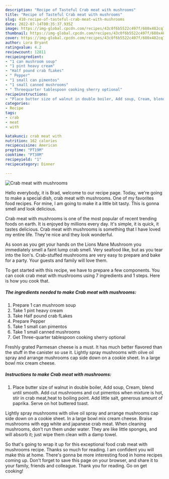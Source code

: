 ```yaml
---
description: "Recipe of Tasteful Crab meat with mushrooms"
title: "Recipe of Tasteful Crab meat with mushrooms"
slug: 410-recipe-of-tasteful-crab-meat-with-mushrooms
date: 2022-07-14T00:35:37.935Z
image: https://img-global.cpcdn.com/recipes/43c0f6b5522c497f/680x482cq70/crab-meat-with-mushrooms-recipe-main-photo.jpg
thumbnail: https://img-global.cpcdn.com/recipes/43c0f6b5522c497f/680x482cq70/crab-meat-with-mushrooms-recipe-main-photo.jpg
cover: https://img-global.cpcdn.com/recipes/43c0f6b5522c497f/680x482cq70/crab-meat-with-mushrooms-recipe-main-photo.jpg
author: Lora Bryant
ratingvalue: 4.2
reviewcount: 12811
recipeingredient:
- "1 can mushroom soup"
- "1 pint heavy cream"
- "Half pound crab fLakes"
- " Pepper"
- "1 small can pimentos"
- "1 small canned mushrooms"
- " Threequarter tablespoon cooking sherry optional"
recipeinstructions:
- "Place butter size of walnut in double boiler, Add soup, Cream, blend until smooth. Add cut mushrooms and cut pimentos when mixture is hot, stir in crab meat,heat to boiling point. Add little salt, generous amount of paprika. Serve on hot buttered toast."
categories:
- Recipe
tags:
- crab
- meat
- with

katakunci: crab meat with 
nutrition: 162 calories
recipecuisine: American
preptime: "PT19M"
cooktime: "PT30M"
recipeyield: "1"
recipecategory: Dinner

---
```



![Crab meat with mushrooms](https://img-global.cpcdn.com/recipes/43c0f6b5522c497f/680x482cq70/crab-meat-with-mushrooms-recipe-main-photo.jpg)

Hello everybody, it is Brad, welcome to our recipe page. Today, we're going to make a special dish, crab meat with mushrooms. One of my favorites food recipes. For mine, I am going to make it a little bit tasty. This is gonna smell and look delicious.

Crab meat with mushrooms is one of the most popular of recent trending foods on earth. It is enjoyed by millions every day. It's simple, it is quick, it tastes delicious. Crab meat with mushrooms is something that I have loved my entire life. They're nice and they look wonderful.

As soon as you get your hands on the Lions Mane Mushroom you immediately smell a faint lump crab smell. Very seafood like, but as you tear into the lion&#39;s. Crab-stuffed mushrooms are very easy to prepare and bake for a party. Your guests and family will love them.


To get started with this recipe, we have to prepare a few components. You can cook crab meat with mushrooms using 7 ingredients and 1 steps. Here is how you cook that.

<!--inarticleads1-->

##### The ingredients needed to make Crab meat with mushrooms:

1. Prepare 1 can mushroom soup
1. Take 1 pint heavy cream
1. Take Half pound crab fLakes
1. Prepare  Pepper
1. Take 1 small can pimentos
1. Take 1 small canned mushrooms
1. Get  Three-quarter tablespoon cooking sherry optional


Freshly grated Parmesan cheese is a must. It has much better flavored than the stuff in the canister so use it. Lightly spray mushrooms with olive oil spray and arrange mushrooms cap side down on a cookie sheet. In a large bowl mix cream cheese. 

<!--inarticleads2-->

##### Instructions to make Crab meat with mushrooms:

1. Place butter size of walnut in double boiler, Add soup, Cream, blend until smooth. Add cut mushrooms and cut pimentos when mixture is hot, stir in crab meat,heat to boiling point. Add little salt, generous amount of paprika. Serve on hot buttered toast.


Lightly spray mushrooms with olive oil spray and arrange mushrooms cap side down on a cookie sheet. In a large bowl mix cream cheese. Braise mushrooms with egg white and japanese crab meat. When cleaning mushrooms, don&#39;t run them under water. They are like little sponges, and will absorb it; just wipe them clean with a damp towel. 

So that's going to wrap it up for this exceptional food crab meat with mushrooms recipe. Thanks so much for reading. I am confident you will make this at home. There's gonna be more interesting food in home recipes coming up. Don't forget to save this page on your browser, and share it to your family, friends and colleague. Thank you for reading. Go on get cooking!
